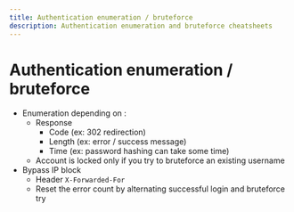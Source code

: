 ```yaml
---
title: Authentication enumeration / bruteforce
description: Authentication enumeration and bruteforce cheatsheets
---
```


# Authentication enumeration / bruteforce 

- Enumeration depending on :
    - Response
        - Code (ex: 302 redirection)
        - Length (ex: error / success message)
        - Time (ex: password hashing can take some time)
    - Account is locked only if you try to bruteforce an existing username
- Bypass IP block
    - Header `X-Forwarded-For`
    - Reset the error count by alternating successful login and bruteforce try
